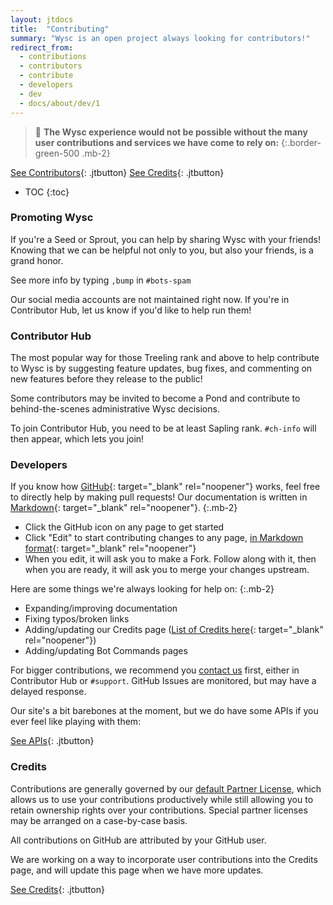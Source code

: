 ```yaml
---
layout: jtdocs
title:  "Contributing"
summary: "Wysc is an open project always looking for contributors!"
redirect_from:
  - contributions
  - contributors
  - contribute
  - developers
  - dev
  - docs/about/dev/1
---
```


> 🎉&nbsp;**The Wysc experience would not be possible without the many user contributions and services we have come to rely on:**
{:.border-green-500 .mb-2}

[See Contributors](/docs/dev/contributors){: .jtbutton}
[See Credits](/docs/credits){: .jtbutton}


* TOC
{:toc}


### Promoting Wysc

If you're a Seed or Sprout, you can help by sharing Wysc with your friends! Knowing that we can be helpful not only to you, but also your friends, is a grand honor.

See more info by typing `,bump` in `#bots-spam`

Our social media accounts are not maintained right now. If you're in Contributor Hub, let us know if you'd like to help run them!


### Contributor Hub

The most popular way for those Treeling rank and above to help contribute to Wysc is by suggesting feature updates, bug fixes, and commenting on new features before they release to the public!

Some contributors may be invited to become a Pond and contribute to behind-the-scenes administrative Wysc decisions.

To join Contributor Hub, you need to be at least Sapling rank. `#ch-info` will then appear, which lets you join!


### Developers

If you know how [GitHub](https://github.com){: target="_blank" rel="noopener"} works, feel free to directly help by making pull requests! Our documentation is written in [Markdown](https://kramdown.gettalong.org/quickref.html){: target="_blank" rel="noopener"}.
{:.mb-2}
- Click the GitHub icon on any page to get started
- Click "Edit" to start contributing changes to any page, [in Markdown format](https://kramdown.gettalong.org/quickref.html){: target="_blank" rel="noopener"}
- When you edit, it will ask you to make a Fork. Follow along with it, then when you are ready, it will ask you to merge your changes upstream.

Here are some things we're always looking for help on:
{:.mb-2}
- Expanding/improving documentation
- Fixing typos/broken links
- Adding/updating our Credits page ([List of Credits here](https://github.com/coffeebank/wysc/blob/dev/docs/_data/credits.yml){: target="_blank" rel="noopener"})
- Adding/updating Bot Commands pages

For bigger contributions, we recommend you [contact us](/docs/contact) first, either in Contributor Hub or `#support`. GitHub Issues are monitored, but may have a delayed response.

Our site's a bit barebones at the moment, but we do have some APIs if you ever feel like playing with them:

[See APIs](/docs/dev/api){: .jtbutton}


### Credits

Contributions are generally governed by our [default Partner License](/docs/licenses/partners), which allows us to use your contributions productively while still allowing you to retain ownership rights over your contributions. Special partner licenses may be arranged on a case-by-case basis.

All contributions on GitHub are attributed by your GitHub user.

We are working on a way to incorporate user contributions into the Credits page, and will update this page when we have more updates.

[See Credits](/docs/credits){: .jtbutton}
